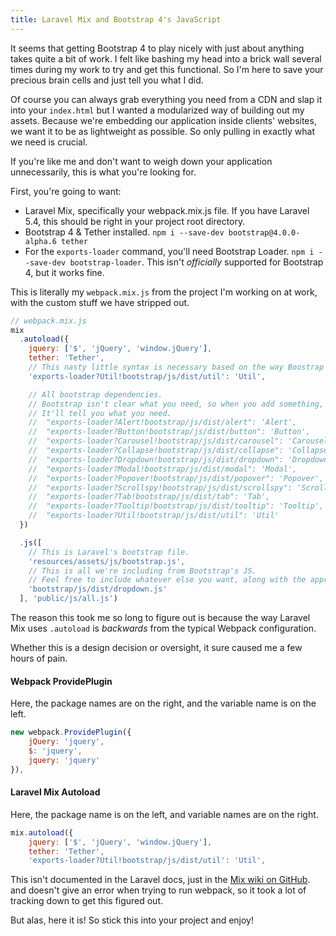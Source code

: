 ```yaml
---
title: Laravel Mix and Bootstrap 4's JavaScript
---
```


It seems that getting Bootstrap 4 to play nicely with just about anything takes quite a bit of work. I felt like bashing my head into a brick wall several times during my work to try and get this functional. So I'm here to save your precious brain cells and just tell you what I did.

Of course you can always grab everything you need from a CDN and slap it into your `index.html` but I wanted a modularized way of building out my assets. Because we're embedding our application inside clients' websites, we want it to be as lightweight as possible. So only pulling in exactly what we need is crucial.

If you're like me and don't want to weigh down your application unnecessarily, this is what you're looking for.

First, you're going to want:

* Laravel Mix, specifically your webpack.mix.js file. If you have Laravel 5.4, this should be right in your project root directory.
* Bootstrap 4 & Tether installed. `npm i --save-dev bootstrap@4.0.0-alpha.6 tether`
* For the `exports-loader` command, you'll need Bootstrap Loader. `npm i --save-dev bootstrap-loader`. This isn't *officially* supported for Bootstrap 4, but it works fine.

This is literally my `webpack.mix.js` from the project I'm working on at work, with the custom stuff we have stripped out.

```javascript
// webpack.mix.js
mix  
  .autoload({
    jquery: ['$', 'jQuery', 'window.jQuery'],
    tether: 'Tether',
    // This nasty little syntax is necessary based on the way Boostrap is packaged.
    'exports-loader?Util!bootstrap/js/dist/util': 'Util',

    // All bootstrap dependencies.
    // Bootstrap isn't clear what you need, so when you add something, check console for errors.
    // It'll tell you what you need.
    //  "exports-loader?Alert!bootstrap/js/dist/alert": 'Alert',
    //  "exports-loader?Button!bootstrap/js/dist/button": 'Button',
    //  "exports-loader?Carousel!bootstrap/js/dist/carousel": 'Carousel',
    //  "exports-loader?Collapse!bootstrap/js/dist/collapse": 'Collapse',
    //  "exports-loader?Dropdown!bootstrap/js/dist/dropdown": 'Dropdown',
    //  "exports-loader?Modal!bootstrap/js/dist/modal": 'Modal',
    //  "exports-loader?Popover!bootstrap/js/dist/popover": 'Popover',
    //  "exports-loader?Scrollspy!bootstrap/js/dist/scrollspy": 'Scrollspy',
    //  "exports-loader?Tab!bootstrap/js/dist/tab": 'Tab',
    //  "exports-loader?Tooltip!bootstrap/js/dist/tooltip": 'Tooltip',
    //  "exports-loader?Util!bootstrap/js/dist/util": 'Util'
  })

  .js([
    // This is Laravel's bootstrap file.
    'resources/assets/js/bootstrap.js',
    // This is all we're including from Bootstrap's JS.
    // Feel free to include whatever else you want, along with the appropriate dependencies.
    'bootstrap/js/dist/dropdown.js'
  ], 'public/js/all.js')

```
The reason this took me so long to figure out is because the way Laravel Mix uses `.autoload` is *backwards* from the typical Webpack configuration.

Whether this is a design decision or oversight, it sure caused me a few hours of pain.

#### Webpack ProvidePlugin
Here, the package names are on the right, and the variable name is on the left.

```javascript
new webpack.ProvidePlugin({  
    jQuery: 'jquery',
    $: 'jquery',
    jquery: 'jquery'
}),
```

#### Laravel Mix Autoload
Here, the package name is on the left, and variable names are on the right.

```javascript
mix.autoload({  
    jquery: ['$', 'jQuery', 'window.jQuery'],
    tether: 'Tether',
    'exports-loader?Util!bootstrap/js/dist/util': 'Util',
```

This isn't documented in the Laravel docs, just in the [Mix wiki on GitHub](https://github.com/JeffreyWay/laravel-mix/blob/master/docs/autoloading.md). and doesn't give an error when trying to run webpack, so it took a lot of tracking down to get this figured out.

But alas, here it is! So stick this into your project and enjoy!
